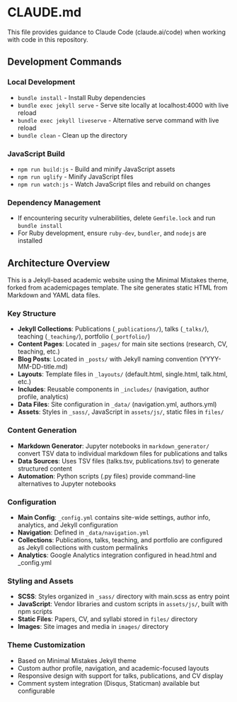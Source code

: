 # CLAUDE.md

This file provides guidance to Claude Code (claude.ai/code) when working with code in this repository.

## Development Commands

### Local Development
- `bundle install` - Install Ruby dependencies
- `bundle exec jekyll serve` - Serve site locally at localhost:4000 with live reload
- `bundle exec jekyll liveserve` - Alternative serve command with live reload
- `bundle clean` - Clean up the directory

### JavaScript Build
- `npm run build:js` - Build and minify JavaScript assets
- `npm run uglify` - Minify JavaScript files
- `npm run watch:js` - Watch JavaScript files and rebuild on changes

### Dependency Management
- If encountering security vulnerabilities, delete `Gemfile.lock` and run `bundle install`
- For Ruby development, ensure `ruby-dev`, `bundler`, and `nodejs` are installed

## Architecture Overview

This is a Jekyll-based academic website using the Minimal Mistakes theme, forked from academicpages template. The site generates static HTML from Markdown and YAML data files.

### Key Structure
- **Jekyll Collections**: Publications (`_publications/`), talks (`_talks/`), teaching (`_teaching/`), portfolio (`_portfolio/`)
- **Content Pages**: Located in `_pages/` for main site sections (research, CV, teaching, etc.)
- **Blog Posts**: Located in `_posts/` with Jekyll naming convention (YYYY-MM-DD-title.md)
- **Layouts**: Template files in `_layouts/` (default.html, single.html, talk.html, etc.)
- **Includes**: Reusable components in `_includes/` (navigation, author profile, analytics)
- **Data Files**: Site configuration in `_data/` (navigation.yml, authors.yml)
- **Assets**: Styles in `_sass/`, JavaScript in `assets/js/`, static files in `files/`

### Content Generation
- **Markdown Generator**: Jupyter notebooks in `markdown_generator/` convert TSV data to individual markdown files for publications and talks
- **Data Sources**: Uses TSV files (talks.tsv, publications.tsv) to generate structured content
- **Automation**: Python scripts (.py files) provide command-line alternatives to Jupyter notebooks

### Configuration
- **Main Config**: `_config.yml` contains site-wide settings, author info, analytics, and Jekyll configuration
- **Navigation**: Defined in `_data/navigation.yml`
- **Collections**: Publications, talks, teaching, and portfolio are configured as Jekyll collections with custom permalinks
- **Analytics**: Google Analytics integration configured in head.html and _config.yml

### Styling and Assets
- **SCSS**: Styles organized in `_sass/` directory with main.scss as entry point
- **JavaScript**: Vendor libraries and custom scripts in `assets/js/`, built with npm scripts
- **Static Files**: Papers, CV, and syllabi stored in `files/` directory
- **Images**: Site images and media in `images/` directory

### Theme Customization
- Based on Minimal Mistakes Jekyll theme
- Custom author profile, navigation, and academic-focused layouts
- Responsive design with support for talks, publications, and CV display
- Comment system integration (Disqus, Staticman) available but configurable
